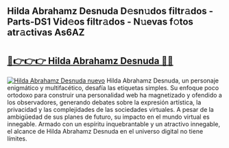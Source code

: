 ## Hilda Abrahamz Desnuda D𝚎sn𝚞dos filtr𝚊dos - Parts-DS1 Vid𝚎os filtr𝚊dos - N𝚞evas f𝚘tos atr𝚊ctivas As6AZ

# <h2><a href="http://mbc0pf.tromn.icu/?c=Hilda+Abrahamz+Desnuda">🔗👉👉👉 Hilda Abrahamz Desnuda 🔗🔗</a></h2>

[![Hilda Abrahamz Desnuda nuevo](https://i.imgur.com/pEAQMta.gif)](http://mbc0pf.tromn.icu/?c=Hilda+Abrahamz+Desnuda)
Hilda Abrahamz Desnuda, un personaje enigmático y multifacético, desafía las etiquetas simples. Su enfoque poco ortodoxo para construir una personalidad web ha magnetizado y ofendido a los observadores, generando debates sobre la expresión artística, la privacidad y las complejidades de las sociedades virtuales. A pesar de la ambigüedad de sus planes de futuro, su impacto en el mundo virtual es innegable. Armado con un espíritu inquebrantable y un atractivo innegable, el alcance de Hilda Abrahamz Desnuda en el universo digital no tiene límites.
